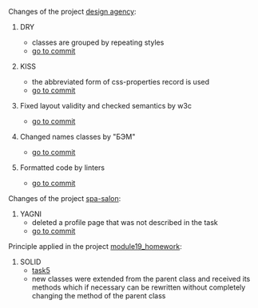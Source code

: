 Changes of the project [design agency](https://github.com/slowsleep/design-agency/tree/corrected):
1. DRY
    - classes are grouped by repeating styles
    - [go to commit](https://github.com/slowsleep/design-agency/commit/61cb17855190566093ba5c1d057fe02a5531f5db)

2. KISS
    - the abbreviated form of css-properties record is used
    - [go to commit](https://github.com/slowsleep/design-agency/commit/863da1a4a97a4686cc913271cef3f5b056e318bb)

3. Fixed layout validity and checked semantics by w3c
    - [go to commit](https://github.com/slowsleep/design-agency/commit/9cbea3005a47c4fb30bce5f026d8f4be116c3922)

4. Changed names classes by "БЭМ"
    - [go to commit](https://github.com/slowsleep/design-agency/commit/f05ecea68c7104f0b97926fb2d9793b843d13dbb)

5. Formatted code by linters
    - [go to commit](https://github.com/slowsleep/design-agency/commit/085a32e89cbed157868e84d98477a84e25dcea82)

Changes of the project [spa-salon](https://github.com/slowsleep/spa-salon/tree/corrected):
1. YAGNI
    - deleted a profile page that was not described in the task
    - [go to commit](https://github.com/slowsleep/spa-salon/commit/ccfbed19e339be2d3a4d450b4c766bde2a400721)

Principle applied in the project [module19_homework](https://github.com/slowsleep/module19_homework):
1. SOLID
    - [task5](https://github.com/slowsleep/module19_homework/blob/main/task5.js)
    - new classes were extended from the parent class and received its methods which if necessary can be rewritten without completely changing the method of the parent class

